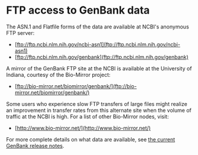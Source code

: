 
# FTP access to GenBank data

The ASN.1 and Flatfile forms of the data are available at NCBI's anonymous FTP server:

*   [ftp://ftp.ncbi.nlm.nih.gov/ncbi-asn1](ftp://ftp.ncbi.nlm.nih.gov/ncbi-asn1)
*   [ftp://ftp.ncbi.nlm.nih.gov/genbank](ftp://ftp.ncbi.nlm.nih.gov/genbank)

A mirror of the GenBank FTP site at the NCBI is available at the University of Indiana, courtesy of the Bio-Mirror project:

*   [ftp://bio-mirror.net/biomirror/genbank/](ftp://bio-mirror.net/biomirror/genbank/)

Some users who experience slow FTP transfers of large files might realize an improvement in transfer rates from this alternate site when the volume of traffic at the NCBI is high. For a list of other Bio-Mirror nodes, visit:

*   [http://www.bio-mirror.net/](http://www.bio-mirror.net/)

For more complete details on what data are available, see [the current GenBank release notes](ftp://ftp.ncbi.nlm.nih.gov/genbank/gbrel.txt).



